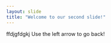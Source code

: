 ```yaml
---
layout: slide
title: "Welcome to our second slide!"
---
```

ffdjgfdgkj
Use the left arrow to go back!
